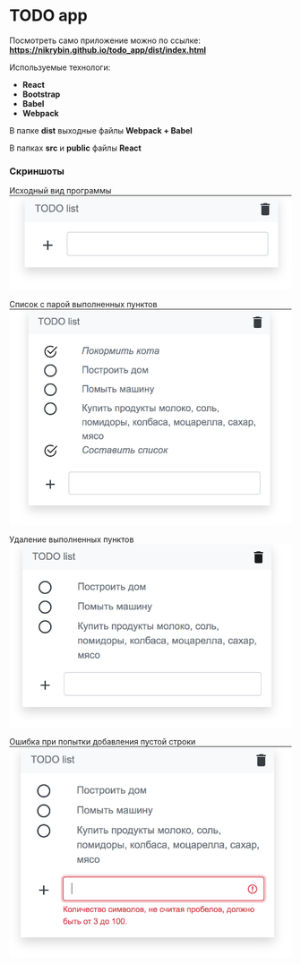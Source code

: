 <h1>TODO app</h1>

Посмотреть само приложение можно по ссылке: __https://nikrybin.github.io/todo_app/dist/index.html__

Используемые технологи: 
* __React__
* __Bootstrap__
* __Babel__
* __Webpack__

В папке __dist__ выходные файлы __Webpack + Babel__

В папках __src__ и __public__ файлы __React__

<h3>Скриншоты</h3>

Исходный вид программы
![Исходный вид программы](https://github.com/nikrybin/todo_app/blob/master/screenshots/%D0%B8%D1%81%D1%85%D0%BE%D0%B4%D0%BD%D1%8B%D0%B8%CC%86%20%D0%B2%D0%B8%D0%B4.png)

Список с парой выполненных пунктов
![Список с выполненными пунктами](https://github.com/nikrybin/todo_app/blob/master/screenshots/%D1%81%D0%BF%D0%B8%D1%81%D0%BE%D0%BA%20%D1%81%20%D0%B2%D1%8B%D0%BF%D0%BE%D0%BB%D0%BD%D0%B5%D0%BD%D0%BD%D1%8B%D0%BC%D0%B8%20%D0%B4%D0%B5%D0%BB%D0%B0%D0%BC%D0%B8.png)

Удаление выполненных пунктов
![Удаление выполненных пунктов](https://github.com/nikrybin/todo_app/blob/master/screenshots/%D1%83%D0%B4%D0%B0%D0%BB%D0%B5%D0%BD%D0%B8%D0%B5%20%D0%B2%D1%8B%D0%BF%D0%BE%D0%BB%D0%BD%D0%B5%D0%BD%D0%BD%D1%8B%D1%85%20%D0%B4%D0%B5%D0%BB.png)

Ошибка при попытки добавления пустой строки
![Ошибка при попытки добавления пустой строки](https://github.com/nikrybin/todo_app/blob/master/screenshots/%D0%BE%D1%88%D0%B8%D0%B1%D0%BA%D0%B0%20%D0%BF%D1%80%D0%B8%20%D0%BF%D0%BE%D0%BF%D1%8B%D1%82%D0%BA%D0%B5%20%D0%B4%D0%BE%D0%B1%D0%B0%D0%B2%D0%BB%D0%B5%D0%BD%D0%B8%D1%8F%20%D0%BF%D1%83%D1%81%D1%82%D0%BE%D0%B8%CC%86%20%D1%81%D1%82%D1%80%D0%BE%D0%BA%D0%B8.png)

